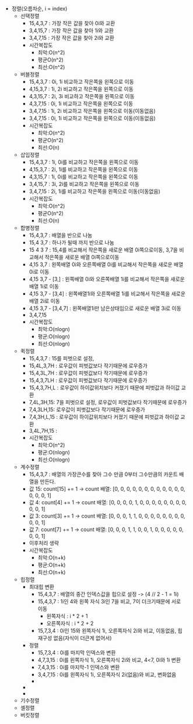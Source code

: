 - 정렬(오름차순, i = index)
	- 선택정렬
		- 15,4,3,7 : 가장 작은 값을 찾아 0i와 교환
		- 3,4,15,7 : 가장 작은 값을 찾아 1i와 교환
		- 3,4,7,15 : 가장 작은 값을 찾아 2i와 교환
		- 시간복잡도
			- 최악:O(n^2)
			- 평균O(n^2)
			- 최선:O(n^2)
	- 버블정렬
		- 15,4,3,7 : 0i, 1i 비교하고 작은쪽을 왼쪽으로 이동
		- 4,15,3,7 : 1i, 2i 비교하고 작은쪽을 왼쪽으로 이동
		- 4,3,15,7 : 2i, 3i 비교하고 작은쪽을 왼쪽으로 이동
		- 4,3,7,15 : 0i, 1i 비교하고 작은쪽을 왼쪽으로 이동
		- 3,4,7,15 : 1i, 2i 비교하고 작은쪽을 왼쪽으로 이동(이동없음)
		- 3,4,7,15 : 0i, 1i 비교하고 작은쪽을 왼쪽으로 이동(이동없음)
		- 시간복잡도
			- 최악:O(n^2)
			- 평균O(n^2)
			- 최선:O(n)
	- 삽입정렬
		- 15,4,3,7 : 1i, 0i를 비교하고 작은쪽을 왼쪽으로 이동
		- 4,15,3,7 : 2i, 1i를 비교하고 작은쪽을 왼쪽으로 이동
		- 4,3,15,7 : 1i, 0i를 비교하고 작은쪽을 왼쪽으로 이동
		- 3,4,15,7 : 3i, 2i를 비교하고 작은쪽을 왼쪽으로 이동
		- 3,4,7,15 : 2i, 1i를 비교하고 작은쪽을 왼쪽으로 이동(이동없음)
		- 시간복잡도
			- 최악:O(n^2)
			- 평균O(n^2)
			- 최선:O(n)
	- 합병정렬
		- 15,4,3,7 : 배열을 반으로 나눔
		- 15,4   3,7 : 하나가 될때 까지 반으로 나눔
		- 15  4  3  7 : 15,4를 비교해서 작은쪽을 새로운 배열 0i쪽으로이동, 3,7을 비교해서 작은쪽을 새로운 배열 0i쪽으로이동
		- 4,15  3,7 : 왼쪽배열 0i와 오른쪽배열 0i를 비교해서 작은쪽을 새로운 배열 0i로 이동
		- 4,15  3,7 - [3,] : 왼쪽배열 0i와 오른쪽배열 1i를 비교해서 작은쪽을 새로운 배열 1i로 이동
		- 4,15  3,7 - [3,4] : 왼쪽배열1i와 오른쪽배열 1i를 비교해서 작은쪽을 새로운 배열 2i로 이동
		- 4,15  3,7 - [3,4,7] : 왼쪽배열1i만 남은상태임으로 새로운 배열 3i로 이동
		- 3,4,7,15
		- 시간복잡도
			- 최악:O(nlogn)
			- 평균:O(nlogn)
			- 최선:O(nlogn)
	- 퀵정렬
		- 15,4,3,7 : 15를 피벗으로 설정,
		- 15,4L,3,7H : 로우값이 피벗값보다 작기때문에 로우증가
		- 15,4,3L,7H : 로우값이 피벗값보다 작기때문에 로우증가
		- 15,4,3,7LH : 로우값이 피벗값보다 작기때문에 로우증가
		- 15,4,3,7H,L : 로우값이 하이값위치보다 커졌기 때문에 피벗값과 하이값 교환
		- 7,4L,3H,15: 7을 피벗으로 설정, 로우값이 피벗값보다 작기때문에 로우증가
		- 7,4,3LH,15: 로우값이 피벗값보다 작기때문에 로우증가
		- 7,4,3H,L,15 : 로우값이 하이값위치보다 커졌기 때문에 피벗값과 하이값 교환
		- 3,4L,7H,15 :
		- 시간복잡도
			- 최악:O(n^2)
			- 평균:O(nlogn)
			- 최선:O(nlogn)
	- 계수정렬
		- 15,4,3,7 : 배열의 가장큰수를 찾아 그수 만큼 0부터 그수만큼의 카운트 배열을 만든다.
		- 값 15: count[15] += 1 → count 배열: [0, 0, 0, 0, 0, 0, 0, 0, 0, 0, 0, 0, 0, 0, 0, 1]
		- 값 4: count[4] += 1 → count 배열: [0, 0, 0, 0, 1, 0, 0, 0, 0, 0, 0, 0, 0, 0, 0, 1]
		- 값 3: count[3] += 1 → count 배열: [0, 0, 0, 1, 1, 0, 0, 0, 0, 0, 0, 0, 0, 0, 0, 1]
		- 값 7: count[7] += 1 → count 배열: [0, 0, 0, 1, 1, 0, 0, 1, 0, 0, 0, 0, 0, 0, 0, 1]
		- 이후처리 생략
		- 시간복잡도
			- 최악:O(n+k)
			- 평균:O(n+k)
			- 최선:O(n+k)
	- 힙정렬
		- 최대힙 변환
			- 15,4,3,7 : 배열의 중간 인덱스값을 힙으로 설정 -> (4 // 2  - 1 = 1i)
			- 15,4,3,7 : 1i인 4와 왼쪽 자식 3i인 7을 비교, 7이 더크기때문에 서로 이동
				- 왼쪽자식 : i * 2 + 1
				- 오른쪽자식 : i * 2 + 2
			- 15,7,3,4 : 0i인 15와 왼쪽자식 1i, 오른쪽자식 2i와 비교, 이동없음, 힙재구성 없음(자식이 더큰게 없어서)
		- 정렬
			- 15,7,3,4 : 0i를 마지막 인덱스와 변환
			- 4,7,3,15 : 0i를 왼쪽자식 1i, 오른쪽자식 2i와 비교, 4<7, 0i와 1i 변환
			- 7,4,3,15 : 0i를 마지막-1 인덱스와 변환
			- 3,4,7,15 : 0i를 왼쪽자식 1i, 오른쪽자식 2i(없음)와 비교, 변화없음
			-
		-
		-
	- 기수정렬
	- 셸정렬
	- 버킷정렬